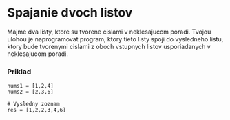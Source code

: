# Spajanie dvoch listov
Majme dva listy, ktore su tvorene cislami v neklesajucom poradi. Tvojou ulohou je naprogramovat program, ktory tieto listy spoji do vysledneho listu, ktory bude tvorenymi cislami z oboch vstupnych listov usporiadanych v neklesajucom poradi.

### Priklad
```{python}
nums1 = [1,2,4]
nums2 = [2,3,6]

# Vysledny zoznam
res = [1,2,2,3,4,6]
```
